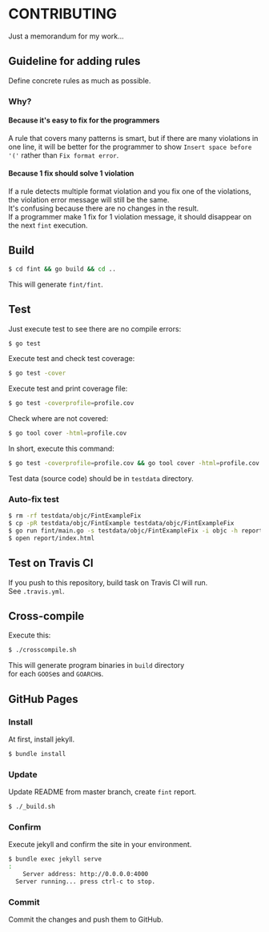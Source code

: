 # CONTRIBUTING

Just a memorandum for my work...

## Guideline for adding rules

Define concrete rules as much as possible.  

### Why?

#### Because it's easy to fix for the programmers

A rule that covers many patterns is smart, but if there are many violations
in one line, it will be better for the programmer to show
`Insert space before '('` rather than `Fix format error`.

#### Because 1 fix should solve 1 violation

If a rule detects multiple format violation and you fix one of the violations,
the violation error message will still be the same.  
It's confusing because there are no changes in the result.  
If a programmer make 1 fix for 1 violation message, it should disappear
on the next `fint` execution.

## Build

```sh
$ cd fint && go build && cd ..
```

This will generate `fint/fint`.

## Test

Just execute test to see there are no compile errors:

```sh
$ go test
```

Execute test and check test coverage:

```sh
$ go test -cover
```

Execute test and print coverage file:

```sh
$ go test -coverprofile=profile.cov
```

Check where are not covered:

```sh
$ go tool cover -html=profile.cov
```

In short, execute this command:

```sh
$ go test -coverprofile=profile.cov && go tool cover -html=profile.cov
```

Test data (source code) should be in `testdata` directory.

### Auto-fix test

```sh
$ rm -rf testdata/objc/FintExampleFix
$ cp -pR testdata/objc/FintExample testdata/objc/FintExampleFix
$ go run fint/main.go -s testdata/objc/FintExampleFix -i objc -h report -f -fix
$ open report/index.html
```

## Test on Travis CI

If you push to this repository, build task on Travis CI will run.  
See `.travis.yml`.

## Cross-compile

Execute this:

```sh
$ ./crosscompile.sh
```

This will generate program binaries in `build` directory  
for each `GOOS`es and `GOARCH`s.

## GitHub Pages

### Install

At first, install jekyll. 

```sh
$ bundle install
```

### Update

Update README from master branch, create `fint` report.

```sh
$ ./_build.sh
```

### Confirm

Execute jekyll and confirm the site in your environment.

```sh
$ bundle exec jekyll serve
:
    Server address: http://0.0.0.0:4000
  Server running... press ctrl-c to stop.
```

### Commit

Commit the changes and push them to GitHub.
